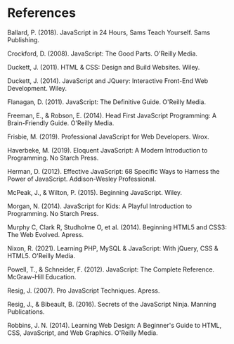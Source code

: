 # References

Ballard, P. (2018). JavaScript in 24 Hours, Sams Teach Yourself. Sams Publishing.

Crockford, D. (2008). JavaScript: The Good Parts. O'Reilly Media.

Duckett, J. (2011). HTML & CSS: Design and Build Websites. Wiley.

Duckett, J. (2014). JavaScript and JQuery: Interactive Front-End Web Development. Wiley.

Flanagan, D. (2011). JavaScript: The Definitive Guide. O'Reilly Media.

Freeman, E., & Robson, E. (2014). Head First JavaScript Programming: A Brain-Friendly Guide. O'Reilly Media.

Frisbie, M. (2019). Professional JavaScript for Web Developers. Wrox.

Haverbeke, M. (2019). Eloquent JavaScript: A Modern Introduction to Programming. No Starch Press.

Herman, D. (2012). Effective JavaScript: 68 Specific Ways to Harness the Power of JavaScript. Addison-Wesley Professional.

McPeak, J., & Wilton, P. (2015). Beginning JavaScript. Wiley.

Morgan, N. (2014). JavaScript for Kids: A Playful Introduction to Programming. No Starch Press.

Murphy C, Clark R, Studholme O, et al. (2014). Beginning HTML5 and CSS3: The Web Evolved. Apress.

Nixon, R. (2021). Learning PHP, MySQL & JavaScript: With jQuery, CSS & HTML5. O'Reilly Media.

Powell, T., & Schneider, F. (2012). JavaScript: The Complete Reference. McGraw-Hill Education.

Resig, J. (2007). Pro JavaScript Techniques. Apress.

Resig, J., & Bibeault, B. (2016). Secrets of the JavaScript Ninja. Manning Publications.

Robbins, J. N. (2014). Learning Web Design: A Beginner's Guide to HTML, CSS, JavaScript, and Web Graphics. O'Reilly Media.
